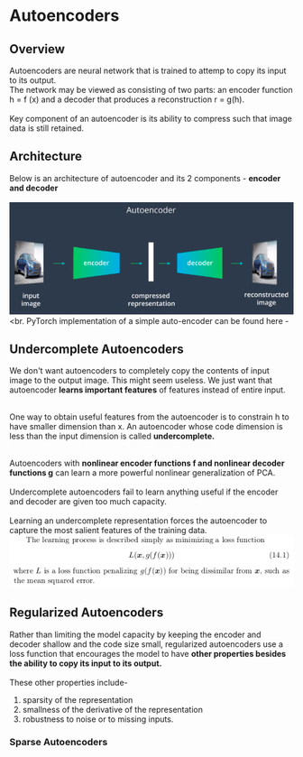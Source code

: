 # Autoencoders

## Overview
Autoencoders are neural network that is trained to attemp to copy its input
to its output. <br>
The network may be viewed as consisting of two parts: an
encoder function h = f (x) and a decoder that produces a reconstruction r = g(h).
<br><br>
Key component of an autoencoder is its ability to compress such that image data is still retained.

## Architecture

Below is an architecture of autoencoder and its 2 components  -  **encoder and decoder**<br><br>
<img src="./images/autoencoder_architecture.png"></img><br><br.
PyTorch implementation of a simple auto-encoder can be found here -   

## Undercomplete Autoencoders
We don't want autoencoders to completely copy the contents of input image to the output image. This might seem useless. We just want that autoencoder **learns important features** of features instead of entire input.<br><br>

One way to obtain useful features from the autoencoder is to constrain h to
have smaller dimension than x. An autoencoder whose code dimension is less
than the input dimension is called **undercomplete.**<br><br>

Autoencoders with **nonlinear encoder functions f and nonlinear decoder functions g** can learn a more powerful nonlinear generalization of PCA.<br><br>
Undercomplete autoencoders fail to learn anything useful if the encoder and decoder are
given too much capacity.<br><br>
Learning an undercomplete
representation forces the autoencoder to capture the most salient features of the
training data.
<img src="./images/learning_autoencoder.png"></img>

## Regularized Autoencoders
Rather than limiting the model capacity by keeping the encoder
and decoder shallow and the code size small, regularized autoencoders use a loss
function that encourages the model to have **other properties besides the ability
to copy its input to its output.**<br><br>
These other properties include-
1. sparsity of the representation
2. smallness of the derivative of the representation
3. robustness to noise or to missing inputs.


### Sparse Autoencoders




